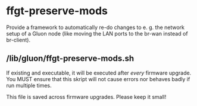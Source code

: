 ffgt-preserve-mods
==================

Provide a framework to automatically re-do changes to
e. g. the network setup of a Gluon node (like moving
the LAN ports to the br-wan instead of br-client).

/lib/gluon/ffgt-preserve-mods.sh
--------------------------------

If existing and executable, it will be executed after
*every* firmware upgrade. You MUST ensure that this
skript will not cause errors nor behaves badly if run
multiple times.

This file is saved across firmware upgrades. Please keep
it small!
